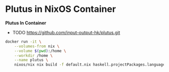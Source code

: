 # Plutus in NixOS Container
__Plutus In Container__

- TODO
https://github.com/input-output-hk/plutus.git

```bash
docker run -it \
    --volumes-from nix \
    --volume $(pwd):/home \
    --workdir /home \
    --name plutus \
    nixos/nix nix build -f default.nix haskell.projectPackages.language-plutus-core
```

